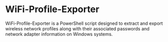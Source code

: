 # WiFi-Profile-Exporter
WiFi-Profile-Exporter is a PowerShell script designed to extract and export wireless network profiles along with their associated passwords and network adapter information on Windows systems.
